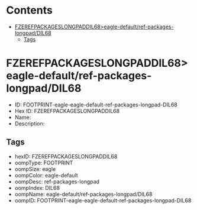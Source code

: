 



Contents
========

* [FZEREFPACKAGESLONGPADDIL68>eagle-default/ref-packages-longpad/DIL68](#fzerefpackageslongpaddil68eagle-defaultref-packages-longpaddil68)
	* [Tags](#tags)

# FZEREFPACKAGESLONGPADDIL68>eagle-default/ref-packages-longpad/DIL68

- ID: FOOTPRINT-eagle-eagle-default-ref-packages-longpad-DIL68
- Hex ID: FZEREFPACKAGESLONGPADDIL68
- Name: 
- Description: 

## Tags

- hexID: FZEREFPACKAGESLONGPADDIL68
- oompType: FOOTPRINT
- oompSize: eagle
- oompColor: eagle-default
- oompDesc: ref-packages-longpad
- oompIndex: DIL68
- oompName: eagle-default/ref-packages-longpad/DIL68
- oompID: FOOTPRINT-eagle-eagle-default-ref-packages-longpad-DIL68
